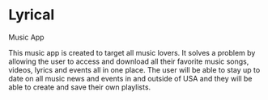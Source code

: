 # Lyrical
Music App


This music app is created to target all music lovers. It solves a problem by allowing the user to access and download all their favorite music songs, videos, lyrics and events all in one place. The user will be able to stay up to date on all music news and events in and outside of USA and they will be able to create and save their own playlists.
